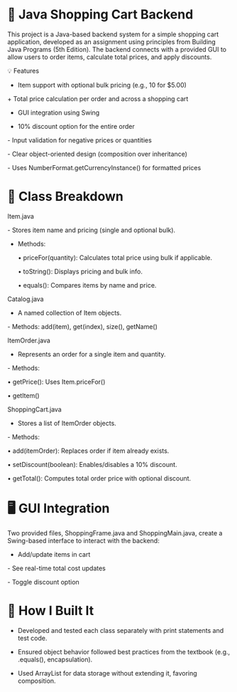 # 🛒 Java Shopping Cart Backend
This project is a Java-based backend system for a simple shopping cart application, developed as an assignment using principles from Building Java Programs (5th Edition). The backend connects with a provided GUI to allow users to order items, calculate total prices, and apply discounts.

💡 Features
- Item support with optional bulk pricing (e.g., 10 for $5.00)

+ Total price calculation per order and across a shopping cart

+ GUI integration using Swing

- 10% discount option for the entire order

- Input validation for negative prices or quantities

- Clear object-oriented design (composition over inheritance)

- Uses NumberFormat.getCurrencyInstance() for formatted prices

# 🧱 Class Breakdown
Item.java

- Stores item name and pricing (single and optional bulk).

- Methods:

  • priceFor(quantity): Calculates total price using bulk if applicable.

  • toString(): Displays pricing and bulk info.
  
  • equals(): Compares items by name and price.

Catalog.java
- A named collection of Item objects.

- Methods: add(item), get(index), size(), getName()

ItemOrder.java
- Represents an order for a single item and quantity.

- Methods:

  • getPrice(): Uses Item.priceFor()

  • getItem()

ShoppingCart.java
- Stores a list of ItemOrder objects.

- Methods:

  • add(itemOrder): Replaces order if item already exists.

  • setDiscount(boolean): Enables/disables a 10% discount.

  • getTotal(): Computes total order price with optional discount.

# 🖥️ GUI Integration
Two provided files, ShoppingFrame.java and ShoppingMain.java, create a Swing-based interface to interact with the backend:

- Add/update items in cart

- See real-time total cost updates

- Toggle discount option

# 🧪 How I Built It
- Developed and tested each class separately with print statements and test code.

- Ensured object behavior followed best practices from the textbook (e.g., .equals(), encapsulation).

- Used ArrayList for data storage without extending it, favoring composition.
